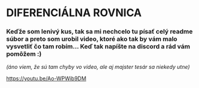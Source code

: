 
# **DIFERENCIÁLNA ROVNICA**
### Keďže som lenivý kus, tak sa mi nechcelo tu písať celý readme súbor a preto som urobil video, ktoré ako tak by vám malo vysvetliť čo tam robím... Keď tak napíšte na discord a rád vám pomôžem :) 
*(áno viem, že sú tam chyby vo video, ale aj majster tesár sa niekedy utne)*

https://youtu.be/Ao-WPWib9DM

